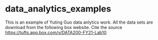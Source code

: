 # data_analytics_examples
This is an example of Yuting Guo data anlytics work.
All the data sets are download from the following box website.
Cite the source https://tufts.app.box.com/v/DATA200-FY21-Lab10
